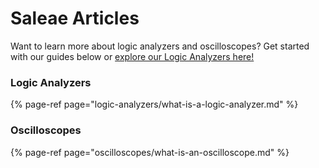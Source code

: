 # Saleae Articles

Want to learn more about logic analyzers and oscilloscopes? Get started with our guides below or [explore our Logic Analyzers here!](https://www.saleae.com/)

### Logic Analyzers

{% page-ref page="logic-analyzers/what-is-a-logic-analyzer.md" %}

### Oscilloscopes

{% page-ref page="oscilloscopes/what-is-an-oscilloscope.md" %}










